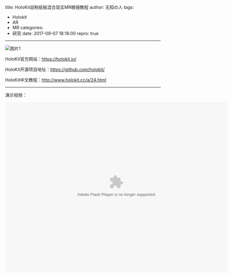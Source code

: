 title: HoloKit自制纸板混合现实MR眼镜教程
author: 无知の人
tags:
  - Holokit
  - AR
  - MR
categories:
  - 研究
date: 2017-09-07 18:16:00
repro: true
---
![图片1](/blog/images/Holokit自制纸板混合现实MR眼镜教程/1.png)

HoloKit官方网站：https://holokit.io/

HoloKit开源项目地址：https://github.com/holokit/

HoloKit中文教程：http://www.holokit.cc/a/24.html

<!-- more -->

--------------------------

演示视频：

<embed src="https://imgcache.qq.com/tencentvideo_v1/playerv3/TPout.swf?max_age=86400&v=20161117&vid=v0511d0m2ve&auto=0" allowFullScreen="true" quality="high" width="720" height="550" align="middle" allowScriptAccess="always" type="application/x-shockwave-flash" style="text-align:center;"></embed>
